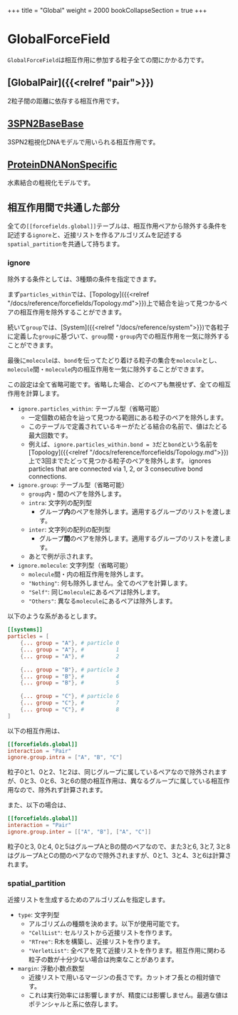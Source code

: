 +++
title = "Global"
weight = 2000
bookCollapseSection = true
+++

# GlobalForceField

`GlobalForceField`は相互作用に参加する粒子全ての間にかかる力です。

## [GlobalPair]({{<relref "pair">}})

2粒子間の距離に依存する相互作用です。

## [3SPN2BaseBase](3SPN2BaseBaseInteraction.md)

3SPN2粗視化DNAモデルで用いられる相互作用です。

## [ProteinDNANonSpecific](ProteinDNANonSpecificInteraction.md)

水素結合の粗視化モデルです。

## 相互作用間で共通した部分

全ての`[[forcefields.global]]`テーブルは、相互作用ペアから除外する条件を記述する`ignore`と、近接リストを作るアルゴリズムを記述する`spatial_partition`を共通して持ちます。

### ignore

除外する条件としては、3種類の条件を指定できます。

まず`particles_within`では、[Topology]({{<relref "/docs/reference/forcefields/Topology.md">}})上で結合を辿って見つかるペアの相互作用を除外することができます。

続いて`group`では、[System]({{<relref "/docs/reference/system">}})で各粒子に定義した`group`に基づいて、`group`間・`group`内での相互作用を一気に除外することができます。

最後に`molecule`は、`bond`を伝ってたどり着ける粒子の集合を`molecule`とし、`molecule`間・`molecule`内の相互作用を一気に除外することができます。

この設定は全て省略可能です。省略した場合、どのペアも無視せず、全ての相互作用を計算します。

- `ignore.particles_within`: テーブル型（省略可能）
  - 一定個数の結合を辿って見つかる範囲にある粒子のペアを除外します。
  - このテーブルで定義されているキーがたどる結合の名前で、値はたどる最大回数です。
  - 例えば、`ignore.particles_within.bond = 3`だと`bond`という名前を[Topology]({{<relref "/docs/reference/forcefields/Topology.md">}})上で3回までたどって見つかる粒子のペアを除外します。
 ignores particles that are connected via 1, 2, or 3 consecutive bond connections.
- `ignore.group`: テーブル型（省略可能）
  - `group`内・間のペアを除外します。
  - `intra`: 文字列の配列型
    - グループ**内**のペアを除外します。適用するグループのリストを渡します。
  - `inter`: 文字列の配列の配列型
    - グループ**間**のペアを除外します。適用するグループのリストを渡します。
  - あとで例が示されます。
- `ignore.molecule`: 文字列型（省略可能）
  - `molecule`間・内の相互作用を除外します。
  - `"Nothing"`: 何も除外しません。全てのペアを計算します。
  - `"Self"`: 同じ`molecule`にあるペアは除外します。
  - `"Others"`: 異なる`molecule`にあるペアは除外します。

以下のような系があるとします。

```toml
[[systems]]
particles = [
    {... group = "A"}, # particle 0
    {... group = "A"}, #          1
    {... group = "A"}, #          2
     
    {... group = "B"}, # particle 3
    {... group = "B"}, #          4
    {... group = "B"}, #          5
     
    {... group = "C"}, # particle 6
    {... group = "C"}, #          7
    {... group = "C"}, #          8
]
```

以下の相互作用は、

```toml
[[forcefields.global]]
interaction = "Pair"
ignore.group.intra = ["A", "B", "C"]
```

粒子0と1、0と2、1と2は、同じグループに属しているペアなので除外されますが、0と3、0と6、3と6の間の相互作用は、異なるグループに属している相互作用なので、除外れず計算されます。

また、以下の場合は、

```toml
[[forcefields.global]]
interaction = "Pair"
ignore.group.inter = [["A", "B"], ["A", "C"]]
```

粒子0と3, 0と4, 0と5はグループAとBの間のペアなので、また3と6, 3と7, 3と8はグループAとCの間のペアなので除外されますが、0と1、3と4、3と6は計算されます。

### spatial_partition

近接リストを生成するためのアルゴリズムを指定します。

- `type`: 文字列型
  - アルゴリズムの種類を決めます。以下が使用可能です。
  - `"CellList"`: セルリストから近接リストを作ります。
  - `"RTree"`: R木を構築し、近接リストを作ります。
  - `"VerletList"`: 全ペアを見て近接リストを作ります。相互作用に関わる粒子の数が十分少ない場合は拘束なことがあります。
- `margin`: 浮動小数点数型
  - 近接リストで用いるマージンの長さです。カットオフ長との相対値です。
  - これは実行効率には影響しますが、精度には影響しません。最適な値はポテンシャルと系に依存します。
